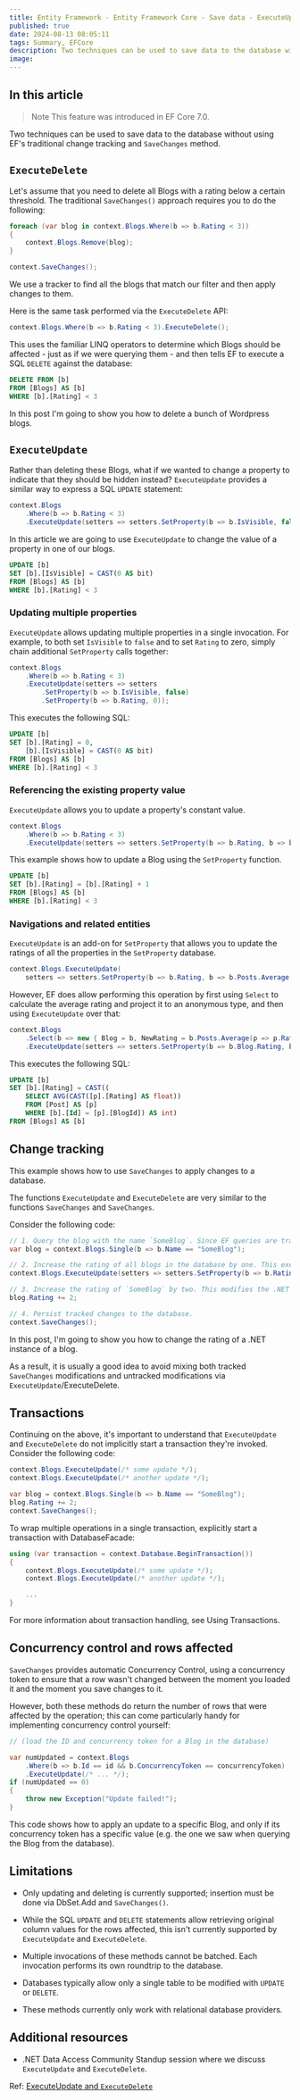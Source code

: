 ```yaml
---
title: Entity Framework - Entity Framework Core - Save data - ExecuteUpdate and ExecuteDelete
published: true
date: 2024-08-13 08:05:11
tags: Summary, EFCore
description: Two techniques can be used to save data to the database without using EF's traditional change tracking and SaveChanges method.
image:
---
```


## In this article

> Note
This feature was introduced in EF Core 7.0.

Two techniques can be used to save data to the database without using EF's traditional change tracking and ```SaveChanges``` method.

## ```ExecuteDelete```

Let's assume that you need to delete all Blogs with a rating below a certain threshold. The traditional ```SaveChanges()``` approach requires you to do the following:

```c#
foreach (var blog in context.Blogs.Where(b => b.Rating < 3))
{
    context.Blogs.Remove(blog);
}

context.SaveChanges();
```

We use a tracker to find all the blogs that match our filter and then apply changes to them.

Here is the same task performed via the ```ExecuteDelete``` API:

```c#
context.Blogs.Where(b => b.Rating < 3).ExecuteDelete();
```

This uses the familiar LINQ operators to determine which Blogs should be affected - just as if we were querying them - and then tells EF to execute a SQL ```DELETE``` against the database:

```sql
DELETE FROM [b]
FROM [Blogs] AS [b]
WHERE [b].[Rating] < 3
```

In this post I'm going to show you how to delete a bunch of Wordpress blogs.

## ```ExecuteUpdate```

Rather than deleting these Blogs, what if we wanted to change a property to indicate that they should be hidden instead? ```ExecuteUpdate``` provides a similar way to express a SQL ```UPDATE``` statement:

```c#
context.Blogs
    .Where(b => b.Rating < 3)
    .ExecuteUpdate(setters => setters.SetProperty(b => b.IsVisible, false));
```

In this article we are going to use ```ExecuteUpdate``` to change the value of a property in one of our blogs.

```sql
UPDATE [b]
SET [b].[IsVisible] = CAST(0 AS bit)
FROM [Blogs] AS [b]
WHERE [b].[Rating] < 3
```

### Updating multiple properties

 ```ExecuteUpdate``` allows updating multiple properties in a single invocation. For example, to both set ```IsVisible``` to ```false``` and to set ```Rating``` to zero, simply chain additional ```SetProperty``` calls together:

```c#
context.Blogs
    .Where(b => b.Rating < 3)
    .ExecuteUpdate(setters => setters
        .SetProperty(b => b.IsVisible, false)
        .SetProperty(b => b.Rating, 0));
```

This executes the following SQL:

```sql
UPDATE [b]
SET [b].[Rating] = 0,
    [b].[IsVisible] = CAST(0 AS bit)
FROM [Blogs] AS [b]
WHERE [b].[Rating] < 3
```

### Referencing the existing property value

 ```ExecuteUpdate``` allows you to update a property's constant value.

```c#
context.Blogs
    .Where(b => b.Rating < 3)
    .ExecuteUpdate(setters => setters.SetProperty(b => b.Rating, b => b.Rating + 1));
```

This example shows how to update a Blog using the ```SetProperty``` function.

```sql
UPDATE [b]
SET [b].[Rating] = [b].[Rating] + 1
FROM [Blogs] AS [b]
WHERE [b].[Rating] < 3
```

### Navigations and related entities

 ```ExecuteUpdate``` is an add-on for ```SetProperty``` that allows you to update the ratings of all the properties in the ```SetProperty``` database.

```c#
context.Blogs.ExecuteUpdate(
    setters => setters.SetProperty(b => b.Rating, b => b.Posts.Average(p => p.Rating)));
```

However, EF does allow performing this operation by first using ```Select``` to calculate the average rating and project it to an anonymous type, and then using ```ExecuteUpdate``` over that:

```c#
context.Blogs
    .Select(b => new { Blog = b, NewRating = b.Posts.Average(p => p.Rating) })
    .ExecuteUpdate(setters => setters.SetProperty(b => b.Blog.Rating, b => b.NewRating));
```

This executes the following SQL:

```sql
UPDATE [b]
SET [b].[Rating] = CAST((
    SELECT AVG(CAST([p].[Rating] AS float))
    FROM [Post] AS [p]
    WHERE [b].[Id] = [p].[BlogId]) AS int)
FROM [Blogs] AS [b]
```

## Change tracking

This example shows how to use ```SaveChanges``` to apply changes to a database.

The functions ```ExecuteUpdate``` and ```ExecuteDelete``` are very similar to the functions ```SaveChanges``` and ```SaveChanges```.

Consider the following code:

```c#
// 1. Query the blog with the name `SomeBlog`. Since EF queries are tracking by default, the Blog is now tracked by EF's change tracker.
var blog = context.Blogs.Single(b => b.Name == "SomeBlog");

// 2. Increase the rating of all blogs in the database by one. This executes immediately.
context.Blogs.ExecuteUpdate(setters => setters.SetProperty(b => b.Rating, b => b.Rating + 1));

// 3. Increase the rating of `SomeBlog` by two. This modifies the .NET `Rating` property and is not yet persisted to the database.
blog.Rating += 2;

// 4. Persist tracked changes to the database.
context.SaveChanges();
```

In this post, I'm going to show you how to change the rating of a .NET instance of a blog.

As a result, it is usually a good idea to avoid mixing both tracked ```SaveChanges``` modifications and untracked modifications via ```ExecuteUpdate```/ExecuteDelete.

## Transactions

Continuing on the above, it's important to understand that ```ExecuteUpdate``` and ```ExecuteDelete``` do not implicitly start a transaction they're invoked. Consider the following code:

```c#
context.Blogs.ExecuteUpdate(/* some update */);
context.Blogs.ExecuteUpdate(/* another update */);

var blog = context.Blogs.Single(b => b.Name == "SomeBlog");
blog.Rating += 2;
context.SaveChanges();
```

To wrap multiple operations in a single transaction, explicitly start a transaction with DatabaseFacade:

```c#
using (var transaction = context.Database.BeginTransaction())
{
    context.Blogs.ExecuteUpdate(/* some update */);
    context.Blogs.ExecuteUpdate(/* another update */);

    ...
}
```

For more information about transaction handling, see Using Transactions.

## Concurrency control and rows affected

 ```SaveChanges``` provides automatic Concurrency Control, using a concurrency token to ensure that a row wasn't changed between the moment you loaded it and the moment you save changes to it.

However, both these methods do return the number of rows that were affected by the operation; this can come particularly handy for implementing concurrency control yourself:

```c#
// (load the ID and concurrency token for a Blog in the database)

var numUpdated = context.Blogs
    .Where(b => b.Id == id && b.ConcurrencyToken == concurrencyToken)
    .ExecuteUpdate(/* ... */);
if (numUpdated == 0)
{
    throw new Exception("Update failed!");
}
```

This code shows how to apply an update to a specific Blog, and only if its concurrency token has a specific value (e.g. the one we saw when querying the Blog from the database).

## Limitations

- Only updating and deleting is currently supported; insertion must be done via DbSet<TEntity>.Add and ```SaveChanges()```.

- While the SQL ```UPDATE``` and ```DELETE``` statements allow retrieving original column values for the rows affected, this isn't currently supported by ```ExecuteUpdate``` and ```ExecuteDelete```.

- Multiple invocations of these methods cannot be batched. Each invocation performs its own roundtrip to the database.

- Databases typically allow only a single table to be modified with ```UPDATE``` or ```DELETE```.

- These methods currently only work with relational database providers.

## Additional resources

- .NET Data Access Community Standup session where we discuss ```ExecuteUpdate``` and ```ExecuteDelete```.

Ref: [ExecuteUpdate and ```ExecuteDelete```](https://learn.microsoft.com/en-us/ef/core/saving/execute-insert-update-delete)